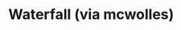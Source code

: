 <!--
id: 3338296322
link: http://tumblr.atmos.org/post/3338296322/waterfall-via-mcwolles
slug: waterfall-via-mcwolles
date: Wed Feb 16 2011 19:13:27 GMT-0800 (PST)
publish: 2011-02-016
tags: 
title: Waterfall (via mcwolles) 
-->


Waterfall (via mcwolles) 
=========================



